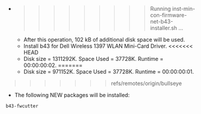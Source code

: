* >>>>>>>>> Running inst-min-con-firmware-net-b43-installer.sh ...
  * After this operation, 102 kB of additional disk space will be used.
  * Install b43 for Dell Wireless 1397 WLAN Mini-Card Driver.
<<<<<<< HEAD
  * Disk size = 1311292K. Space Used = 37728K. Runtime = 00:00:00:02.
=======
  * Disk size = 971152K. Space Used = 37728K. Runtime = 00:00:00:01.
>>>>>>> refs/remotes/origin/bullseye
  * The following NEW packages will be installed:
  ```bash
b43-fwcutter
  ```
